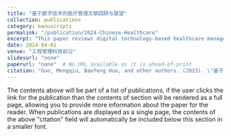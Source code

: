 ```yaml
---
title: "基于数字技术的医疗管理文献回顾与展望"
collection: publications
category: manuscripts
permalink: "/publication/2024-Chinese-Healthcare"
excerpt: "This paper reviews digital technology-based healthcare management research."
date: 2024-04-01
venue: "工程管理科技前沿"
slidesurl: "none"
paperurl: "none"  # No URL available as it is ahead-of-print
citation: "Guo, Mengqiu, Baofeng Huo, and other authors. (2023). \"基于数字技术的医疗管理文献回顾与展望\". 工程管理科技前沿."
---
```


The contents above will be part of a list of publications, if the user clicks the link for the publication than the contents of section will be rendered as a full page, allowing you to provide more information about the paper for the reader. When publications are displayed as a single page, the contents of the above "citation" field will automatically be included below this section in a smaller font.
